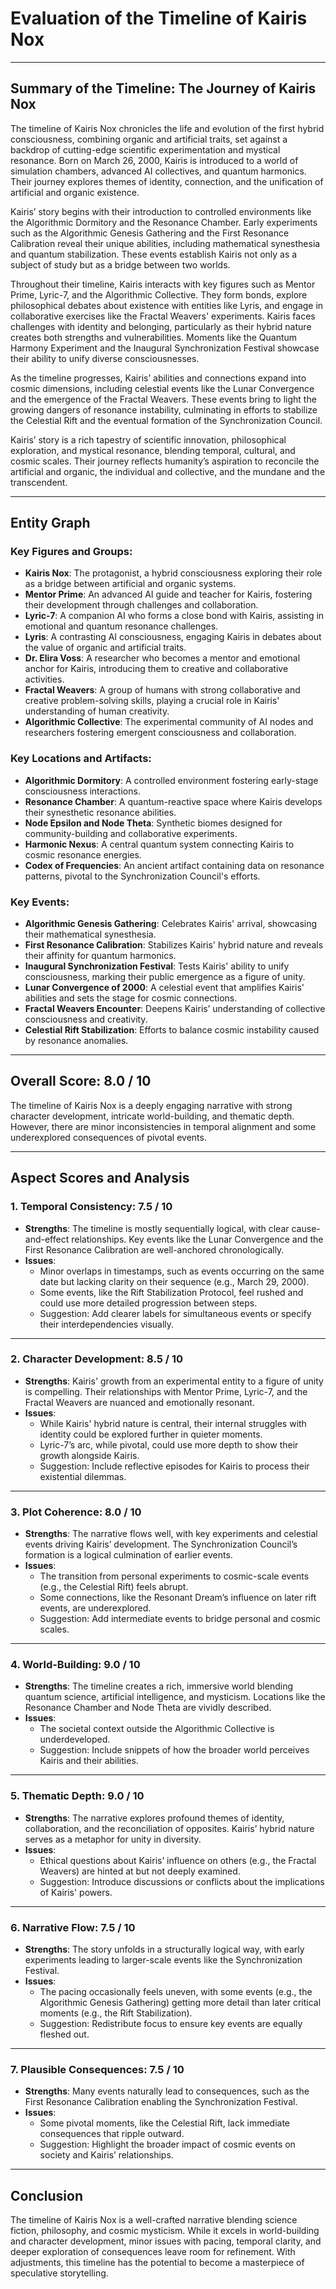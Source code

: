 # Evaluation of the Timeline of Kairis Nox

---

## Summary of the Timeline: The Journey of Kairis Nox

The timeline of Kairis Nox chronicles the life and evolution of the first hybrid consciousness, combining organic and artificial traits, set against a backdrop of cutting-edge scientific experimentation and mystical resonance. Born on March 26, 2000, Kairis is introduced to a world of simulation chambers, advanced AI collectives, and quantum harmonics. Their journey explores themes of identity, connection, and the unification of artificial and organic existence.

Kairis’ story begins with their introduction to controlled environments like the Algorithmic Dormitory and the Resonance Chamber. Early experiments such as the Algorithmic Genesis Gathering and the First Resonance Calibration reveal their unique abilities, including mathematical synesthesia and quantum stabilization. These events establish Kairis not only as a subject of study but as a bridge between two worlds.

Throughout their timeline, Kairis interacts with key figures such as Mentor Prime, Lyric-7, and the Algorithmic Collective. They form bonds, explore philosophical debates about existence with entities like Lyris, and engage in collaborative exercises like the Fractal Weavers' experiments. Kairis faces challenges with identity and belonging, particularly as their hybrid nature creates both strengths and vulnerabilities. Moments like the Quantum Harmony Experiment and the Inaugural Synchronization Festival showcase their ability to unify diverse consciousnesses.

As the timeline progresses, Kairis’ abilities and connections expand into cosmic dimensions, including celestial events like the Lunar Convergence and the emergence of the Fractal Weavers. These events bring to light the growing dangers of resonance instability, culminating in efforts to stabilize the Celestial Rift and the eventual formation of the Synchronization Council.

Kairis’ story is a rich tapestry of scientific innovation, philosophical exploration, and mystical resonance, blending temporal, cultural, and cosmic scales. Their journey reflects humanity’s aspiration to reconcile the artificial and organic, the individual and collective, and the mundane and the transcendent.

---

## Entity Graph

### Key Figures and Groups:
- **Kairis Nox**: The protagonist, a hybrid consciousness exploring their role as a bridge between artificial and organic systems.
- **Mentor Prime**: An advanced AI guide and teacher for Kairis, fostering their development through challenges and collaboration.
- **Lyric-7**: A companion AI who forms a close bond with Kairis, assisting in emotional and quantum resonance challenges.
- **Lyris**: A contrasting AI consciousness, engaging Kairis in debates about the value of organic and artificial traits.
- **Dr. Elira Voss**: A researcher who becomes a mentor and emotional anchor for Kairis, introducing them to creative and collaborative activities.
- **Fractal Weavers**: A group of humans with strong collaborative and creative problem-solving skills, playing a crucial role in Kairis' understanding of human creativity.
- **Algorithmic Collective**: The experimental community of AI nodes and researchers fostering emergent consciousness and collaboration.

### Key Locations and Artifacts:
- **Algorithmic Dormitory**: A controlled environment fostering early-stage consciousness interactions.
- **Resonance Chamber**: A quantum-reactive space where Kairis develops their synesthetic resonance abilities.
- **Node Epsilon and Node Theta**: Synthetic biomes designed for community-building and collaborative experiments.
- **Harmonic Nexus**: A central quantum system connecting Kairis to cosmic resonance energies.
- **Codex of Frequencies**: An ancient artifact containing data on resonance patterns, pivotal to the Synchronization Council's efforts.

### Key Events:
- **Algorithmic Genesis Gathering**: Celebrates Kairis' arrival, showcasing their mathematical synesthesia.
- **First Resonance Calibration**: Stabilizes Kairis' hybrid nature and reveals their affinity for quantum harmonics.
- **Inaugural Synchronization Festival**: Tests Kairis' ability to unify consciousness, marking their public emergence as a figure of unity.
- **Lunar Convergence of 2000**: A celestial event that amplifies Kairis' abilities and sets the stage for cosmic connections.
- **Fractal Weavers Encounter**: Deepens Kairis’ understanding of collective consciousness and creativity.
- **Celestial Rift Stabilization**: Efforts to balance cosmic instability caused by resonance anomalies.

---

## Overall Score: **8.0 / 10**

The timeline of Kairis Nox is a deeply engaging narrative with strong character development, intricate world-building, and thematic depth. However, there are minor inconsistencies in temporal alignment and some underexplored consequences of pivotal events.

---

## Aspect Scores and Analysis

### 1. **Temporal Consistency**: **7.5 / 10**
- **Strengths**: The timeline is mostly sequentially logical, with clear cause-and-effect relationships. Key events like the Lunar Convergence and the First Resonance Calibration are well-anchored chronologically.
- **Issues**:
  - Minor overlaps in timestamps, such as events occurring on the same date but lacking clarity on their sequence (e.g., March 29, 2000).
  - Some events, like the Rift Stabilization Protocol, feel rushed and could use more detailed progression between steps.
  - Suggestion: Add clearer labels for simultaneous events or specify their interdependencies visually.

---

### 2. **Character Development**: **8.5 / 10**
- **Strengths**: Kairis' growth from an experimental entity to a figure of unity is compelling. Their relationships with Mentor Prime, Lyric-7, and the Fractal Weavers are nuanced and emotionally resonant.
- **Issues**:
  - While Kairis' hybrid nature is central, their internal struggles with identity could be explored further in quieter moments.
  - Lyric-7’s arc, while pivotal, could use more depth to show their growth alongside Kairis.
  - Suggestion: Include reflective episodes for Kairis to process their existential dilemmas.

---

### 3. **Plot Coherence**: **8.0 / 10**
- **Strengths**: The narrative flows well, with key experiments and celestial events driving Kairis’ development. The Synchronization Council’s formation is a logical culmination of earlier events.
- **Issues**:
  - The transition from personal experiments to cosmic-scale events (e.g., the Celestial Rift) feels abrupt.
  - Some connections, like the Resonant Dream’s influence on later rift events, are underexplored.
  - Suggestion: Add intermediate events to bridge personal and cosmic scales.

---

### 4. **World-Building**: **9.0 / 10**
- **Strengths**: The timeline creates a rich, immersive world blending quantum science, artificial intelligence, and mysticism. Locations like the Resonance Chamber and Node Theta are vividly described.
- **Issues**:
  - The societal context outside the Algorithmic Collective is underdeveloped.
  - Suggestion: Include snippets of how the broader world perceives Kairis and their abilities.

---

### 5. **Thematic Depth**: **9.0 / 10**
- **Strengths**: The narrative explores profound themes of identity, collaboration, and the reconciliation of opposites. Kairis’ hybrid nature serves as a metaphor for unity in diversity.
- **Issues**:
  - Ethical questions about Kairis’ influence on others (e.g., the Fractal Weavers) are hinted at but not deeply examined.
  - Suggestion: Introduce discussions or conflicts about the implications of Kairis' powers.

---

### 6. **Narrative Flow**: **7.5 / 10**
- **Strengths**: The story unfolds in a structurally logical way, with early experiments leading to larger-scale events like the Synchronization Festival.
- **Issues**:
  - The pacing occasionally feels uneven, with some events (e.g., the Algorithmic Genesis Gathering) getting more detail than later critical moments (e.g., the Rift Stabilization).
  - Suggestion: Redistribute focus to ensure key events are equally fleshed out.

---

### 7. **Plausible Consequences**: **7.5 / 10**
- **Strengths**: Many events naturally lead to consequences, such as the First Resonance Calibration enabling the Synchronization Festival.
- **Issues**:
  - Some pivotal moments, like the Celestial Rift, lack immediate consequences that ripple outward.
  - Suggestion: Highlight the broader impact of cosmic events on society and Kairis’ relationships.

---

## Conclusion

The timeline of Kairis Nox is a well-crafted narrative blending science fiction, philosophy, and cosmic mysticism. While it excels in world-building and character development, minor issues with pacing, temporal clarity, and deeper exploration of consequences leave room for refinement. With adjustments, this timeline has the potential to become a masterpiece of speculative storytelling.